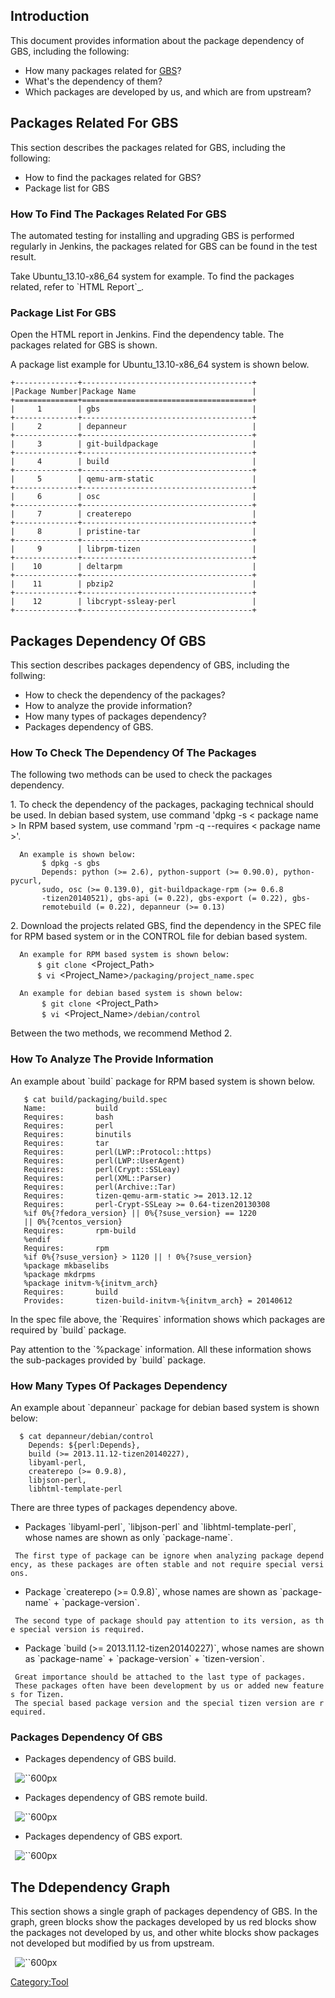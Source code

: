 Introduction
------------

This document provides information about the package dependency of GBS,
including the following:

-   How many packages related for [GBS](GBS "wikilink")?
-   What\'s the dependency of them?
-   Which packages are developed by us, and which are from upstream?

Packages Related For GBS
------------------------

This section describes the packages related for GBS, including the
following:

-   How to find the packages related for GBS?
-   Package list for GBS

### How To Find The Packages Related For GBS

The automated testing for installing and upgrading GBS is performed
regularly in Jenkins, the packages related for GBS can be found in the
test result.

Take Ubuntu\_13.10-x86\_64 system for example. To find the packages
related, refer to \`HTML Report\`\_.

### Package List For GBS

Open the HTML report in Jenkins. Find the dependency table. The packages
related for GBS is shown.

A package list example for Ubuntu\_13.10-x86\_64 system is shown below.

`+--------------+--------------------------------------+`\
`|Package Number|Package Name                          |`\
`+==============+======================================+`\
`|     1        | gbs                                  |`\
`+--------------+--------------------------------------+`\
`|     2        | depanneur                            |`\
`+--------------+--------------------------------------+`\
`|     3        | git-buildpackage                     |`\
`+--------------+--------------------------------------+`\
`|     4        | build                                |`\
`+--------------+--------------------------------------+`\
`|     5        | qemu-arm-static                      |`\
`+--------------+--------------------------------------+`\
`|     6        | osc                                  |`\
`+--------------+--------------------------------------+`\
`|     7        | createrepo                           |`\
`+--------------+--------------------------------------+`\
`|     8        | pristine-tar                         |`\
`+--------------+--------------------------------------+`\
`|     9        | librpm-tizen                         |`\
`+--------------+--------------------------------------+`\
`|    10        | deltarpm                             |`\
`+--------------+--------------------------------------+`\
`|    11        | pbzip2                               |`\
`+--------------+--------------------------------------+`\
`|    12        | libcrypt-ssleay-perl                 |`\
`+--------------+--------------------------------------+`

Packages Dependency Of GBS
--------------------------

This section describes packages dependency of GBS, including the
follwing:

-   How to check the dependency of the packages?
-   How to analyze the provide information?
-   How many types of packages dependency?
-   Packages dependency of GBS.

### How To Check The Dependency Of The Packages

The following two methods can be used to check the packages dependency.

1\. To check the dependency of the packages, packaging technical should
be used. In debian based system, use command 'dpkg -s \< package name \>
In RPM based system, use command 'rpm -q --requires \< package name \>'.

`  An example is shown below:`\
`       $ dpkg -s gbs`\
`       Depends: python (>= 2.6), python-support (>= 0.90.0), python-pycurl,`\
`       sudo, osc (>= 0.139.0), git-buildpackage-rpm (>= 0.6.8`\
`       -tizen20140521), gbs-api (= 0.22), gbs-export (= 0.22), gbs-`\
`       remotebuild (= 0.22), depanneur (>= 0.13)`

2\. Download the projects related GBS, find the dependency in the SPEC
file for RPM based system or in the CONTROL file for debian based
system.

`  An example for RPM based system is shown below:`\
`      $ git clone `<Project_Path>\
`      $ vi `<Project_Name>`/packaging/project_name.spec`

`  An example for debian based system is shown below:`\
`       $ git clone `<Project_Path>\
`       $ vi `<Project_Name>`/debian/control`

Between the two methods, we recommend Method 2.

### How To Analyze The Provide Information

An example about \`build\` package for RPM based system is shown below.

`   $ cat build/packaging/build.spec`\
`   Name:           build`\
`   Requires:       bash`\
`   Requires:       perl`\
`   Requires:       binutils`\
`   Requires:       tar`\
`   Requires:       perl(LWP::Protocol::https)`\
`   Requires:       perl(LWP::UserAgent)`\
`   Requires:       perl(Crypt::SSLeay)`\
`   Requires:       perl(XML::Parser)`\
`   Requires:       perl(Archive::Tar)`\
`   Requires:       tizen-qemu-arm-static >= 2013.12.12`\
`   Requires:       perl-Crypt-SSLeay >= 0.64-tizen20130308`\
`   %if 0%{?fedora_version} || 0%{?suse_version} == 1220`\
`   || 0%{?centos_version}`\
`   Requires:       rpm-build`\
`   %endif`\
`   Requires:       rpm`\
`   %if 0%{?suse_version} > 1120 || ! 0%{?suse_version}`\
`   %package mkbaselibs`\
`   %package mkdrpms`\
`   %package initvm-%{initvm_arch}`\
`   Requires:       build`\
`   Provides:       tizen-build-initvm-%{initvm_arch} = 20140612`

In the spec file above, the \`Requires\` information shows which
packages are required by \`build\` package.

Pay attention to the \`%package\` information. All these information
shows the sub-packages provided by \`build\` package.

### How Many Types Of Packages Dependency

An example about \`depanneur\` package for debian based system is shown
below:

`  $ cat depanneur/debian/control`\
`    Depends: ${perl:Depends},`\
`    build (>= 2013.11.12-tizen20140227),`\
`    libyaml-perl,`\
`    createrepo (>= 0.9.8),`\
`    libjson-perl,`\
`    libhtml-template-perl`

There are three types of packages dependency above.

-   Packages \`libyaml-perl\`, \`libjson-perl\` and
    \`libhtml-template-perl\`, whose names are shown as only
    \`package-name\`.

` The first type of package can be ignore when analyzing package dependency, as these packages are often stable and not require special versions.`

-   Package \`createrepo (\>= 0.9.8)\`, whose names are shown as
    \`package-name\` + \`package-version\`.

` The second type of package should pay attention to its version, as the special version is required.`

-   Package \`build (\>= 2013.11.12-tizen20140227)\`, whose names are
    shown as \`package-name\` + \`package-version\` + \`tizen-version\`.

` Great importance should be attached to the last type of packages. `\
` These packages often have been development by us or added new features for Tizen. `\
` The special based package version and the special tizen version are required.`

### Packages Dependency Of GBS

-   Packages dependency of GBS build.

` `![` ``600px`](Packages-Dependency-Of-GBS-Build.png "fig: 600px")

-   Packages dependency of GBS remote build.

` `![` ``600px`](Packages-Dependency-Of-GBS-Remotebuild.png "fig: 600px")

-   Packages dependency of GBS export.

` `![` ``600px`](Packages-Dependency-Of-GBS-Export.png "fig: 600px")

The Ddependency Graph
---------------------

This section shows a single graph of packages dependency of GBS. In the
graph, green blocks show the packages developed by us red blocks show
the packages not developed by us, and other white blocks show packages
not developed but modified by us from upstream.

` `![` ``600px`](Packages-Dependency-Of-GBS.png "fig: 600px")

[Category:Tool](Category:Tool "wikilink")
